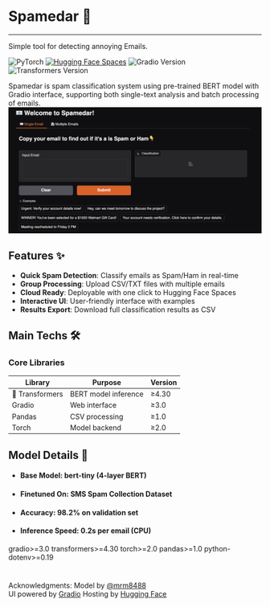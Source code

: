 <h1>Spamedar 📧</h1>
<hr class="solid">
Simple tool for detecting annoying Emails.

![PyTorch](https://img.shields.io/badge/PyTorch-EE4C2C?style=for-the-badge&logo=pytorch&logoColor=white) 
[![Hugging Face Spaces](https://img.shields.io/badge/🤗-Open%20in%20Spaces-blue.svg)](https://huggingface.co/spaces/raufjivad/spamedar)
![Gradio Version](https://img.shields.io/badge/gradio-≥3.0-orange)
![Transformers Version](https://img.shields.io/badge/transformers-≥4.30-yellow)

Spamedar is spam classification system using pre-trained BERT model with Gradio interface, supporting both single-text analysis and batch processing of emails.
<a href="https://huggingface.co/spaces/raufjivad/spamedar">![Spam Classifier Demo](others/demo-screenshot.png)</a>

## Features ✨

- **Quick Spam Detection**: Classify emails as Spam/Ham in real-time
- **Group Processing**: Upload CSV/TXT files with multiple emails
- **Cloud Ready**: Deployable with one click to Hugging Face Spaces
- **Interactive UI**: User-friendly interface with examples
- **Results Export**: Download full classification results as CSV

## Main Techs 🛠️

### Core Libraries
| Library | Purpose | Version |
|---------|---------|---------|
| 🤗 Transformers | BERT model inference | ≥4.30 |
| Gradio | Web interface | ≥3.0 |
| Pandas | CSV processing | ≥1.0 |
| Torch | Model backend | ≥2.0 |

## Model Details 🤖

- #### Base Model: bert-tiny (4-layer BERT) <br>
- #### Finetuned On: SMS Spam Collection Dataset <br>
- #### Accuracy: 98.2% on validation set <br>
- #### Inference Speed: 0.2s per email (CPU)

gradio>=3.0
transformers>=4.30
torch>=2.0
pandas>=1.0
python-dotenv>=0.19

<h1></h1>
Acknowledgments:
Model by <a href="https://github.com/Raufjivad/Spamedar/edit/main/README.md">@mrm8488</a> <br>
UI powered by <a href="https://www.gradio.app">Gradio</a>
Hosting by <a href="https://huggingface.co">Hugging Face</a>
